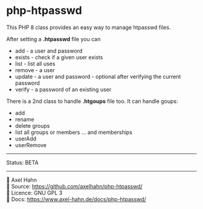 # php-htpasswd

This PHP 8 class provides an easy way to manage htpasswd files.

After setting a **.htpasswd** file you can

- add - a user and password
- exists - check if a given user exists
- list - list all uses
- remove - a user
- update - a user and password - optional after verifying the current password
- verify - a password of an existing user

There is a 2nd class to handle **.htgoups** file too. It can handle goups:
- add
- rename
- delete groups
- list all groups or members
... and memberships
- userAdd
- userRemove

---

Status: BETA

---

👤 Axel Hahn \
📄 Source: <https://github.com/axelhahn/php-htpasswd/> \
📜 Licence: GNU GPL 3 \
📗 Docs: <https://www.axel-hahn.de/docs/php-htpasswd/>

